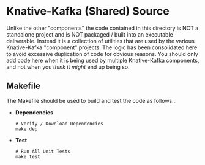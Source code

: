 # Knative-Kafka (Shared) Source

Unlike the other "components" the code contained in this directory is NOT a standalone project and is NOT 
packaged / built into an executable deliverable.  Instead it is a collection of utilities that are used
by the various Knative-Kafka "component" projects.  The logic has been consolidated here to avoid excessive
duplication of code for obvious reasons.  You should only add code here when it is being used by multiple 
Knative-Kafka components, and not when you *think* it *might* end up being so.

## Makefile
The Makefile should be used to build and test the code as follows...
    
- **Dependencies**
    ```
    # Verify / Download Dependencies
    make dep
    ```    
    
- **Test**
    ```
    # Run All Unit Tests
    make test
    ```
